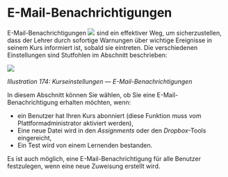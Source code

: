 # E-Mail-Benachrichtigungen

E-Mail-Benachrichtigungen ![](../../.gitbook/assets/graphics324.png) sind ein effektiver Weg, um sicherzustellen, dass der Lehrer durch sofortige Warnungen über wichtige Ereignisse in seinem Kurs informiert ist, sobald sie eintreten. Die verschiedenen Einstellungen sind Stutfohlen im Abschnitt beschrieben:

![](../../.gitbook/assets/images243.png)

_Illustration 174: Kurseinstellungen — E-Mail-Benachrichtigungen_

In diesem Abschnitt können Sie wählen, ob Sie eine E-Mail-Benachrichtigung erhalten möchten, wenn:

* ein Benutzer hat Ihren Kurs abonniert \(diese Funktion muss vom Plattformadministrator aktiviert werden\),
* Eine neue Datei wird in den _Assignments_ oder den _Dropbox_-Tools eingereicht,
* Ein Test wird von einem Lernenden bestanden.

Es ist auch möglich, eine E-Mail-Benachrichtigung für alle Benutzer festzulegen, wenn eine neue Zuweisung erstellt wird.